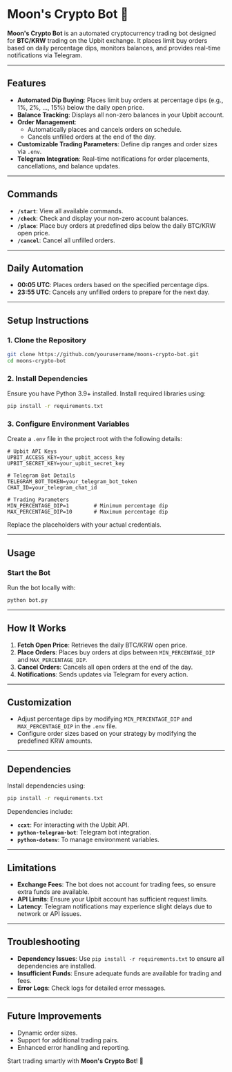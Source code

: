 # Moon's Crypto Bot 🌚

**Moon's Crypto Bot** is an automated cryptocurrency trading bot designed for **BTC/KRW** trading on the Upbit exchange. It places limit buy orders based on daily percentage dips, monitors balances, and provides real-time notifications via Telegram. 

---

## **Features**

- **Automated Dip Buying**: Places limit buy orders at percentage dips (e.g., 1%, 2%, ..., 15%) below the daily open price.
- **Balance Tracking**: Displays all non-zero balances in your Upbit account.
- **Order Management**: 
  - Automatically places and cancels orders on schedule.
  - Cancels unfilled orders at the end of the day.
- **Customizable Trading Parameters**: Define dip ranges and order sizes via `.env`.
- **Telegram Integration**: Real-time notifications for order placements, cancellations, and balance updates.

---

## **Commands**

- **`/start`**: View all available commands.
- **`/check`**: Check and display your non-zero account balances.
- **`/place`**: Place buy orders at predefined dips below the daily BTC/KRW open price.
- **`/cancel`**: Cancel all unfilled orders.

---

## **Daily Automation**

- **00:05 UTC**: Places orders based on the specified percentage dips.
- **23:55 UTC**: Cancels any unfilled orders to prepare for the next day.

---

## **Setup Instructions**

### 1. Clone the Repository
```bash
git clone https://github.com/yourusername/moons-crypto-bot.git
cd moons-crypto-bot
```

### 2. Install Dependencies
Ensure you have Python 3.9+ installed. Install required libraries using:
```bash
pip install -r requirements.txt
```

### 3. Configure Environment Variables
Create a `.env` file in the project root with the following details:

```plaintext
# Upbit API Keys
UPBIT_ACCESS_KEY=your_upbit_access_key
UPBIT_SECRET_KEY=your_upbit_secret_key

# Telegram Bot Details
TELEGRAM_BOT_TOKEN=your_telegram_bot_token
CHAT_ID=your_telegram_chat_id

# Trading Parameters
MIN_PERCENTAGE_DIP=1        # Minimum percentage dip
MAX_PERCENTAGE_DIP=10       # Maximum percentage dip
```

Replace the placeholders with your actual credentials.

---

## **Usage**

### Start the Bot
Run the bot locally with:
```bash
python bot.py
```

---

## **How It Works**

1. **Fetch Open Price**: Retrieves the daily BTC/KRW open price.
2. **Place Orders**: Places buy orders at dips between `MIN_PERCENTAGE_DIP` and `MAX_PERCENTAGE_DIP`.
3. **Cancel Orders**: Cancels all open orders at the end of the day.
4. **Notifications**: Sends updates via Telegram for every action.

---

## **Customization**

- Adjust percentage dips by modifying `MIN_PERCENTAGE_DIP` and `MAX_PERCENTAGE_DIP` in the `.env` file.
- Configure order sizes based on your strategy by modifying the predefined KRW amounts.

---

## **Dependencies**

Install dependencies using:
```bash
pip install -r requirements.txt
```

Dependencies include:
- **`ccxt`**: For interacting with the Upbit API.
- **`python-telegram-bot`**: Telegram bot integration.
- **`python-dotenv`**: To manage environment variables.

---

## **Limitations**

- **Exchange Fees**: The bot does not account for trading fees, so ensure extra funds are available.
- **API Limits**: Ensure your Upbit account has sufficient request limits.
- **Latency**: Telegram notifications may experience slight delays due to network or API issues.

---

## **Troubleshooting**

- **Dependency Issues**: Use `pip install -r requirements.txt` to ensure all dependencies are installed.
- **Insufficient Funds**: Ensure adequate funds are available for trading and fees.
- **Error Logs**: Check logs for detailed error messages.

---

## **Future Improvements**

- Dynamic order sizes.
- Support for additional trading pairs.
- Enhanced error handling and reporting. 

Start trading smartly with **Moon's Crypto Bot**! 🌚